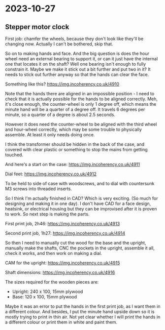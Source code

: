 # 2023-10-27

## Stepper motor clock

First job: chamfer the wheels, because they don't look like they'll be changing now. Actually
I can't be bothered, skip that.

So on to making hands and face. And the big question is does the hour wheel need an external bearing to
support it, or can it just have the internal one that locates it on the shaft? Well one bearing
isn't enough to fully constrain it. Maybe we make it stick out a bit further and put two in it? It needs
to stick out further anyway so that the hands can clear the face.

Something like this? https://img.incoherency.co.uk/4910

Note that the hands there are aligned in an impossible position - I need to check that it is actually possible
for the hands to be aligned correctly. Meh, it's close enough, the
counter-wheel is only 1 degree off, which means the minute hand will be a quarter of a degree off. It travels
6 degrees per minute, so a quarter of a degree is about 2.5 seconds.

However it does need the counter-wheel to be aligned with the third wheel and hour-wheel correctly, which may
be some trouble to physically assemble. At least it only needs doing once.

I think the transformer should be hidden in the back of the case, and covered with clear plastic or something to stop
the mains from getting touched.

And here's a start on the case: https://img.incoherency.co.uk/4911

Dial feet: https://img.incoherency.co.uk/4912

To be held to side of case with woodscrews, and to dial with countersunk M3 screws into threaded inserts.

So I think I'm actually finished in CAD? Which is very exciting. (So much for designing and making it in one day). I
don't have CAD for a face design, heatsink, or electrical housing but they can be improvised after it is proven to work.
So next step is making the parts.

First print job, 2h46: https://img.incoherency.co.uk/4913

Second print job, 1h27: https://img.incoherency.co.uk/4914

So then I need to manually cut the wood for the base and the upright, manually make the shafts,
CNC the pockets in the upright, assemble it all, check it works, and then work on making a dial.

CAM for the upright: https://img.incoherency.co.uk/4915

Shaft dimensions: https://img.incoherency.co.uk/4916

The sizes required for the wooden pieces are:

* Upright: 240 x 100, 15mm plywood
* Base: 120 x 100, 15mm plywood

Maybe it was an error to put the hands in the first print job, as I want them in a different colour. And besides,
I put the minute hand upside down so it is mostly trying to print in thin air. Not yet clear whether I will
print the hands in a different colour or print them in white and paint them.
